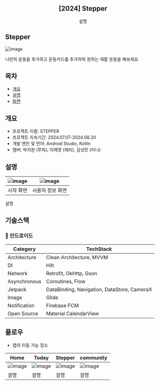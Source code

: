 <div align="center">
<h2>[2024] Stepper</h2>
설명
</div>

## Stepper

![image](https://prod-files-secure.s3.us-west-2.amazonaws.com/081cb785-93c3-4768-bd82-b669d35f1098/fd1e4827-975d-45f5-8bad-920df6998fd6/%EC%8A%A4%ED%83%9C%ED%8D%BC.png)

나만의 운동을 추가하고 
운동카드를 추가하여
원하는 재활 운동을 해보세요

## 목차
  - [개요](#개요) 
  - [설명](#설명)
  - [화면](#플로우)

## 개요
- 프로젝트 이름: STEPPER
- 프로젝트 지속기간: 2024.07.07-2024.08.20
- 개발 엔진 및 언어: Android Studio, Kotlin
- 멤버: 박지원 (루피), 이채영 (채리), 김성민 (미니)

## 설명
|![image](이미지)|![image](이미지)|
|:---:|:---:|
|시작 화면|사용자 정보 화면|

설명

## 기술스택

### **🤖** 안드로이드
| **Category** | **TechStack** |
| --- | --- |
| Architecture | Clean Architecture, MVVM |
| DI | Hilt |
| Network | Retrofit, OkHttp, Gson |
| Asynchronous | Coroutines, Flow |
| Jetpack |  DataBinding, Navigation, DataStore, CameraX |
| Image | Glide |
| Notification | Firebase FCM |
| Open Source | Material CalendarView |

## 플로우
- 맵의 이동 가능 장소

|Home|Today|Stepper|community|
|---|---|---|---|
|![image](이미지)|![image](이미지)|![image](이미지)|![image](이미지)|
|설명|설명|설명|설명|

